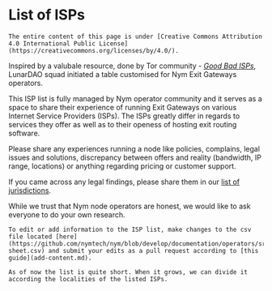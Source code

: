 # List of ISPs

```admonish info
The entire content of this page is under [Creative Commons Attribution 4.0 International Public License](https://creativecommons.org/licenses/by/4.0/).
```

Inspired by a valubale resource, done by Tor community - [*Good Bad ISPs*](https://community.torproject.org/relay/community-resources/good-bad-isps/), LunarDAO squad initiated a table customised for Nym Exit Gateways operators.

This ISP list is fully managed by Nym operator community and it serves as a space to share their experience of running Exit Gateways on various Internet Service Providers (ISPs). The ISPs greatly differ in regards to services they offer as well as to their openess of hosting exit routing software.

Please share any experiences running a node like policies, complains, legal issues and solutions, discrepancy between offers and reality (bandwidth, IP range, locations) or anything regarding pricing or customer support.

If you came across any legal findings, please share them in our [list of jurisdictions](jurisdictions.md).

While we trust that Nym node operators are honest, we would like to ask everyone to do your own research.

```admonish caution title=""
To edit or add information to the ISP list, make changes to the csv file located [here](https://github.com/nymtech/nym/blob/develop/documentation/operators/src/data/isp-sheet.csv) and submit your edits as a pull request according to [this guide](add-content.md).
```

```admonish note title=""
As of now the list is quite short. When it grows, we can divide it according the localities of the listed ISPs.
```

<!--cmdrun python ../../../scripts/csv2md.py ../data/isp-sheet.csv -s 0 -->
